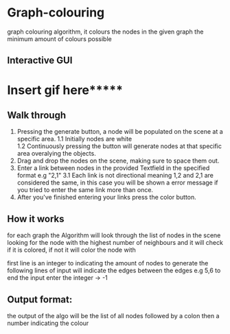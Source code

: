 # Graph-colouring
graph colouring algorithm, it colours the nodes in the given graph the minimum amount of colours possible
## Interactive GUI
# Insert gif here*****
## Walk through
1. Pressing the generate button, a node will be populated on the scene at a specific area.
 1.1 Initially nodes are white  
 1.2 Continuously pressing the button will generate nodes at that specific area overalying the objects.
2. Drag and drop the nodes on the scene, making sure to space them out.
3. Enter a link between nodes in the provided Textfield in the specified format e.g "2,1"
 3.1 Each link is not directional meaning 1,2 and 2,1 are considered the same, in this case you will be shown a error message if you tried to enter the same link more than once.
4. After you've finished entering your links press the color button.

## How it works 
for each graph the Algorithm will look through the list of nodes in the scene looking for the node with the highest number of neighbours and it will check if it is colored, if not it will color the node with 

 first line  is an integer to indicating the amount of nodes to generate
 the following lines of input will indicate the edges between the edges e.g 5,6
 to end the input enter the integer -> -1

## Output format:
the output of the algo will be the list of all nodes followed by a colon then a number indicating the colour

